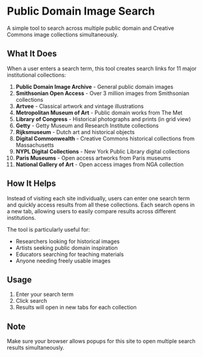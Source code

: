 # Public Domain Image Search

A simple tool to search across multiple public domain and Creative Commons image collections simultaneously.

## What It Does

When a user enters a search term, this tool creates search links for 11 major institutional collections:

1. **Public Domain Image Archive** - General public domain images
2. **Smithsonian Open Access** - Over 3 million images from Smithsonian collections
3. **Artvee** - Classical artwork and vintage illustrations
4. **Metropolitan Museum of Art** - Public domain works from The Met
5. **Library of Congress** - Historical photographs and prints (in grid view)
6. **Getty** - Getty Museum and Research Institute collections
7. **Rijksmuseum** - Dutch art and historical objects
8. **Digital Commonwealth** - Creative Commons historical collections from Massachusetts
9. **NYPL Digital Collections** - New York Public Library digital collections
10. **Paris Museums** - Open access artworks from Paris museums
11. **National Gallery of Art** - Open access images from NGA collection

## How It Helps

Instead of visiting each site individually, users can enter one search term and quickly access results from all these collections. Each search opens in a new tab, allowing users to easily compare results across different institutions.

The tool is particularly useful for:
- Researchers looking for historical images
- Artists seeking public domain inspiration
- Educators searching for teaching materials
- Anyone needing freely usable images

## Usage

1. Enter your search term
2. Click search
3. Results will open in new tabs for each collection

## Note

Make sure your browser allows popups for this site to open multiple search results simultaneously.
